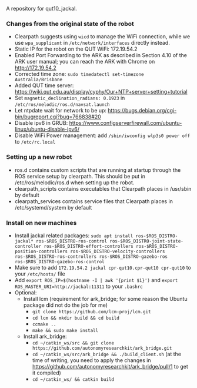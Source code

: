 A repository for qut10_jackal.

### Changes from the original state of the robot
- Clearpath suggests using `wicd` to manage the WiFi connection, while we use `wpa_supplicant` in `/etc/network/interfaces` directly instead.
- Static IP for the robot on the QUT WiFi: 172.19.54.2
- Enabled Port Forwarding to the ARK as described in Section 4.10 of the ARK user manual; you can reach the ARK with Chrome on http://172.19.54.2
- Corrected time zone: `sudo timedatectl set-timezone Australia/Brisbane`
- Added QUT time server: https://wiki.qut.edu.au/display/cyphy/Our+NTP+server+setting+tutorial
- Set `magnetic_declination_radians: 0.1923` in `/etc/ros/melodic/ros.d/navsat.launch`
- Let ntpdate wait for network to be up: https://bugs.debian.org/cgi-bin/bugreport.cgi?bug=766838#20
- Disable ipv6 in GRUB: https://www.configserverfirewall.com/ubuntu-linux/ubuntu-disable-ipv6/
- Disable WiFi Power management: add `/sbin/iwconfig wlp3s0 power off` to `/etc/rc.local`

### Setting up a new robot
- ros.d contains custom scripts that are running at startup through the ROS service setup by clearpath. This should be put in /etc/ros/melodic/ros.d when setting up the robot.
- clearpath_scripts contains executables that Clearpath places in /usr/sbin by default
- clearpath_services contains service files that Clearpath places in /etc/systemd/system by default

### Install on new machines
- Install jackal related packages: `sudo apt install ros-$ROS_DISTRO-jackal* ros-$ROS_DISTRO-ros-control ros-$ROS_DISTRO-joint-state-controller ros-$ROS_DISTRO-effort-controllers ros-$ROS_DISTRO-position-controllers ros-$ROS_DISTRO-velocity-controllers ros-$ROS_DISTRO-ros-controllers ros-$ROS_DISTRO-gazebo-ros ros-$ROS_DISTRO-gazebo-ros-control`
- Make sure to add `172.19.54.2	jackal cpr-qut10.cpr-qut10 cpr-qut10` to your `/etc/hosts/` file
- Add `export ROS_IP=$(hostname -I | awk '{print $1}')` and `export ROS_MASTER_URI=http://jackal:11311` to your `.bashrc`
- Optional:
  - Install lcm (requirement for ark_bridge; for some reason the Ubuntu package did not do the job for me)
    - `git clone https://github.com/lcm-proj/lcm.git`
    - `cd lcm && mkdir build && cd build`
    - `ccmake ..`
    - `make && sudo make install`
  - Install ark_bridge:
    - `cd ~/catkin_ws/src && git clone https://github.com/autonomyresearchkit/ark_bridge.git`
    - `cd ~/catkin_ws/src/ark_bridge && ./build_client.sh` (at the time of writing, you need to apply the changes in https://github.com/autonomyresearchkit/ark_bridge/pull/1 to get it compiled)
    - `cd ~/catkin_ws/ && catkin build`

